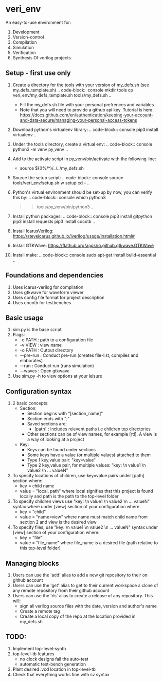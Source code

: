 # veri_env
An easy-to-use environment for:
1. Development
2. Version-control
3. Compilation
4. Simulation
5. Verification
6. Synthesis
Of verilog projects

## Setup - first use only

1. Create a directory for the tools with your version of my_defs.sh (see my_defs_template.sh)
.. code-block:: console
    mkdir tools
    cp veri_env/my_defs_template.sh tools/my_defs.sh
.. 
   * Fill the my_defs.sh file with your personal prefrences and variables
   * Note that you will need to provide a github api key. Tutorial is here:
        https://docs.github.com/en/authentication/keeping-your-account-and-data-secure/managing-your-personal-access-tokens

2. Download python's virtualenv library:
.. code-block:: console
    pip3 install virtualenv
.. 
 
3. Under the tools directory, create a virtual env:
.. code-block:: console
    python3 -m venv py_venv
.. 

4. Add to the activate script in py_venv/bin/activate with the following line:
   * source ${0%/*}/../../my_defs.sh 

5. Source the setup script:
.. code-block:: console
    source tools/veri_env/setup.sh w setup
    cd -
.. 

6. Python's virtual environment should be set-up by now, you can verify this by:
.. code-block:: console
    which python3
    >> tools/py_venv/bin/python3
.. 

7. Install python packages:
.. code-block:: console
    pip3 install gitpython
    pip3 install requests
    pip3 install cocotb
.. 

8. Install IcarusVerilog:
        https://steveicarus.github.io/iverilog/usage/installation.html#

9. Install GTKWave:
        https://flathub.org/apps/io.github.gtkwave.GTKWave

10. Install make:
.. code-block:: console
    sudo apt-get install build-essential
.. 

## Foundations and dependencies
1. Uses icarus-verilog for compilation
2. Uses gtkwave for waveform viewer
3. Uses config file format for project description
4. Uses cocotb for testbenches

## Basic usage
1. sim.py is the base script
2. Flags: 
   * -c PATH   :  path to a configuration file
   * -v VIEW   :  view name
   * -o PATH   :  Output directory
   * --pre-run :  Conduct pre-run (creates file-list, compiles and elaborates)
   * --run     :  Conduct run (runs simulation)
   * --waves   :  Open gtkwave 
3. Use sim.py -h to view options at your leisure

## Configuration syntax
1. 2 basic concepts:
   * Section:  
      * Section begins with "[section_name]"
      * Section ends with ";"
      * Saved sections are:
         * [path] : Includes relevent paths i.e children top directories
      * Other sections can be of view names, for example [rtl]. A view is a way of looking at a project
   * Key: 
      * Keys can be found under sections
      * Some keys have a value (or multiple values) attached to them
      * Type 1 key,value pair: "key=value"
      * Type 2 key,value pair, for multiple values: "key: \n value1 \n value2 \n ... valueN"
2. To specify locations of children, use key=value pairs under [path] section where:
   * key = child name
   * value = "local, path" where local signifies that this project is found locally and path is the path to the top-level folder
3. To specify children views use "key: \n value1 \n value2 \n ... valueN" syntax where under [view] section of your configuration where:
   * key = "child"
   * value = "name=view" where name must match child name from section 2 and view is the desired view
4. To specify files, use "key: \n value1 \n value2 \n ... valueN" syntax under [view] section of your configuration where:
   * key = "file"
   * value = "file_name" where file_name is a desired file (path relative to this top-level folder)

## Managing blocks
1. Users can use the 'add' alias to add a new git repository to their on github account
2. Users can use the 'get' alias to get to their current workspace a clone of any remote repository from their github account
3. Users can use the 'rls' alias to create a release of any repository. This will:
   * sign all verilog source files with the date, version and author's name
   * Create a remote tag
   * Create a local copy of the repo at the location provided in my_defs.sh

## TODO:
1. Implement top-level-synth
2. top-level-tb features
   * no clock designs fail the auto-test
   * automatic test-bench generation
2. Plant desired .vcd location in top-level-tb
3. Check that everything works fine with sv syntax
